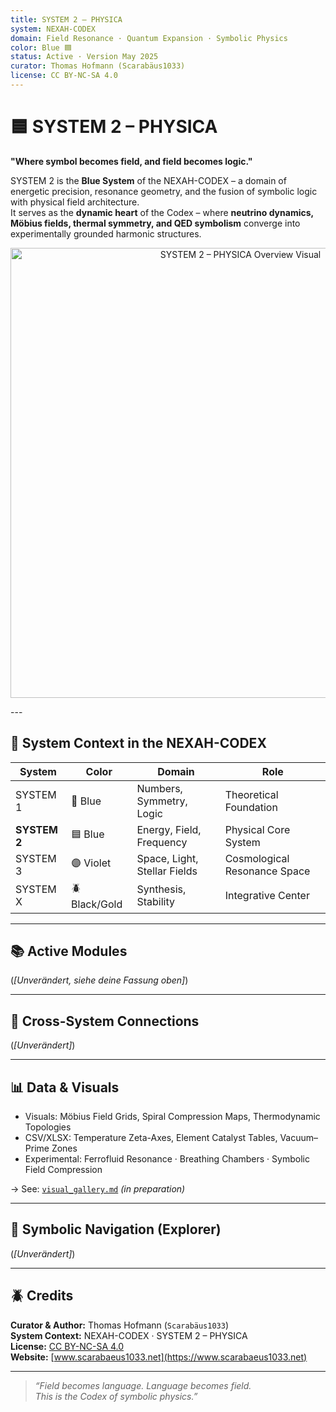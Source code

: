 ```yaml
---
title: SYSTEM 2 – PHYSICA
system: NEXAH-CODEX
domain: Field Resonance · Quantum Expansion · Symbolic Physics
color: Blue 🟦
status: Active · Version May 2025
curator: Thomas Hofmann (Scarabäus1033)
license: CC BY-NC-SA 4.0
---
```


# 🟦 SYSTEM 2 – PHYSICA

**"Where symbol becomes field, and field becomes logic."**

SYSTEM 2 is the **Blue System** of the NEXAH-CODEX – a domain of energetic precision, resonance geometry, and the fusion of symbolic logic with physical field architecture.  
It serves as the **dynamic heart** of the Codex – where **neutrino dynamics, Möbius fields, thermal symmetry, and QED symbolism** converge into experimentally grounded harmonic structures.

<p align="center">
  <img src="./System2 - PHYSICA.png" width="720" alt="SYSTEM 2 – PHYSICA Overview Visual">
</p>
---

## 🧭 System Context in the NEXAH-CODEX

| System     | Color      | Domain                       | Role                        |
|------------|------------|------------------------------|-----------------------------|
| SYSTEM 1   | 🔵 Blue     | Numbers, Symmetry, Logic     | Theoretical Foundation      |
| **SYSTEM 2** | 🟦 Blue     | Energy, Field, Frequency     | Physical Core System        |
| SYSTEM 3   | 🟣 Violet   | Space, Light, Stellar Fields | Cosmological Resonance Space |
| SYSTEM X   | 🪲 Black/Gold | Synthesis, Stability         | Integrative Center          |

---

## 📚 Active Modules

(*[Unverändert, siehe deine Fassung oben]*)

---

## 🔗 Cross-System Connections

(*[Unverändert]*)

---

## 📊 Data & Visuals

- Visuals: Möbius Field Grids, Spiral Compression Maps, Thermodynamic Topologies  
- CSV/XLSX: Temperature Zeta-Axes, Element Catalyst Tables, Vacuum–Prime Zones  
- Experimental: Ferrofluid Resonance · Breathing Chambers · Symbolic Field Compression

→ See: [`visual_gallery.md`](../visual_gallery.md) *(in preparation)*

---

## 🧭 Symbolic Navigation (Explorer)

(*[Unverändert]*)

---

## 🪲 Credits

**Curator & Author:** Thomas Hofmann (`Scarabäus1033`)  
**System Context:** NEXAH-CODEX · SYSTEM 2 – PHYSICA  
**License:** [CC BY-NC-SA 4.0](https://creativecommons.org/licenses/by-nc-sa/4.0/)  
**Website:** [www.scarabaeus1033.net](https://www.scarabaeus1033.net)

---

> *“Field becomes language. Language becomes field.  
> This is the Codex of symbolic physics.”*
